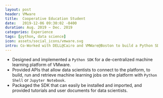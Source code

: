 ```yaml
---
layout: post
header: VMware
title:  Cooperative Education Student
date:   2019-12-06 09:30:02 -0400
duration: Aug. 2019 ~ Dec. 2019
categories: Experience
tags: [python, data science]
icon: assets/social_icons/vmware.svg
intro: Co-Worked with DELL@Cairo and VMWare@Boston to build a Python SDK for Maching Learning Platform.
---
```

- Designed and implemented a `Python SDK` for a de-centralized machine learning platform of VMware. 
- Provided APIs that allow data scientists to connect to the platform, to build, run and retrieve machine learning jobs on the platform with `Python Shell` or `Jupyter Notebook`.
- Packaged the SDK that can easily be installed and imported, and provided tutorials and user documents for data scientists.
